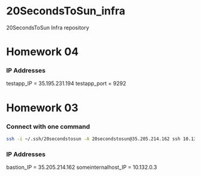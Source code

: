 # 20SecondsToSun_infra
20SecondsToSun Infra repository

# Homework 04

### IP Addresses

testapp_IP = 35.195.231.194
testapp_port = 9292

# Homework 03

### Connect with one command

```bash
ssh -i ~/.ssh/20secondstosun -A 20secondstosun@35.205.214.162 ssh 10.132.0.3
```

### IP Addresses

bastion_IP = 35.205.214.162
someinternalhost_IP = 10.132.0.3
